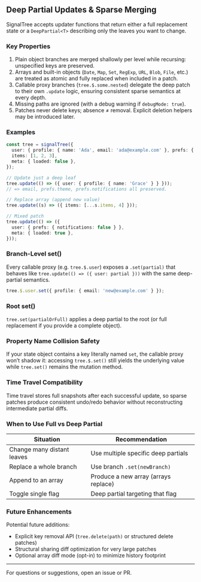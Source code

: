 ## Deep Partial Updates & Sparse Merging

SignalTree accepts updater functions that return either a full replacement state or a `DeepPartial<T>` describing only the leaves you want to change.

### Key Properties

1. Plain object branches are merged shallowly per level while recursing: unspecified keys are preserved.
2. Arrays and built-in objects (`Date`, `Map`, `Set`, `RegExp`, `URL`, `Blob`, `File`, etc.) are treated as atomic and fully replaced when included in a patch.
3. Callable proxy branches (`tree.$.some.nested`) delegate the deep patch to their own `.update` logic, ensuring consistent sparse semantics at every depth.
4. Missing paths are ignored (with a debug warning if `debugMode: true`).
5. Patches never delete keys; absence ≠ removal. Explicit deletion helpers may be introduced later.

### Examples

```ts
const tree = signalTree({
  user: { profile: { name: 'Ada', email: 'ada@example.com' }, prefs: { theme: 'dark', notifications: true } },
  items: [1, 2, 3],
  meta: { loaded: false },
});

// Update just a deep leaf
tree.update(() => ({ user: { profile: { name: 'Grace' } } }));
// => email, prefs.theme, prefs.notifications all preserved.

// Replace array (append new value)
tree.update((s) => ({ items: [...s.items, 4] }));

// Mixed patch
tree.update(() => ({
  user: { prefs: { notifications: false } },
  meta: { loaded: true },
}));
```

### Branch-Level set()

Every callable proxy (e.g. `tree.$.user`) exposes a `.set(partial)` that behaves like `tree.update(() => ({ user: partial }))` with the same deep-partial semantics.

```ts
tree.$.user.set({ profile: { email: 'new@example.com' } });
```

### Root set()

`tree.set(partialOrFull)` applies a deep partial to the root (or full replacement if you provide a complete object).

### Property Name Collision Safety

If your state object contains a key literally named `set`, the callable proxy won’t shadow it: accessing `tree.$.set()` still yields the underlying value while `tree.set()` remains the mutation method.

### Time Travel Compatibility

Time travel stores full snapshots after each successful update, so sparse patches produce consistent undo/redo behavior without reconstructing intermediate partial diffs.

### When to Use Full vs Deep Partial

| Situation                  | Recommendation                       |
| -------------------------- | ------------------------------------ |
| Change many distant leaves | Use multiple specific deep partials  |
| Replace a whole branch     | Use branch `.set(newBranch)`         |
| Append to an array         | Produce a new array (arrays replace) |
| Toggle single flag         | Deep partial targeting that flag     |

### Future Enhancements

Potential future additions:

- Explicit key removal API (`tree.delete(path)` or structured delete patches)
- Structural sharing diff optimization for very large patches
- Optional array diff mode (opt-in) to minimize history footprint

---

For questions or suggestions, open an issue or PR.
